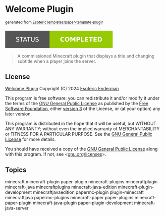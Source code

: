 # Welcome Plugin

<sup>generated from [EsotericTemplates/paper-template-plugin](https://github.com/EsotericTemplates/paper-template-plugin)</sup>

[![Project Status: Completed](./assets/images/badges/status.svg)](./)

> A commissioned Minecraft plugin that displays a title and changing subtitle when a player joins the server. 

## License

[Welcome Plugin](https://github.com/EsotericEnderman/welcome-plugin) Copyright (C) 2024 [Esoteric Enderman](https://enderman.dev)

This program is free software: you can redistribute it and/or modify it under the terms of the [GNU General Public License](./LICENSE) as published by the [Free Software Foundation](https://www.fsf.org/), either [version 3](./LICENSE) of the License, or (at your option) any later version.

This program is distributed in the hope that it will be useful, but WITHOUT ANY WARRANTY; without even the implied warranty of MERCHANTABILITY or FITNESS FOR A PARTICULAR PURPOSE. See the [GNU General Public License](./LICENSE) for more details.

You should have received a copy of the [GNU General Public License](./LICENSE) along with this program. If not, see <[gnu.org/licenses](https://www.gnu.org/licenses/)>.

## Topics

minecraft minecraft-plugin paper-plugin minecraft-plugins minecraftplugin minecraft-java minecraftplugins minecraft-java-edition minecraft-plugin-development minecraftjavaedition papermc-plugin plugin-minecraft minecraftjava papermc-plugins minecraft-paper paper-plugins minecraft-paper-plugin minecraft-java-plugin paper-plugin-development minecraft-java-server
